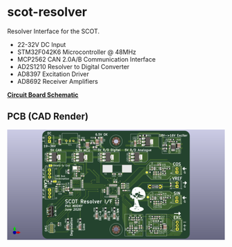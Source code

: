 # scot-resolver

Resolver Interface for the SCOT.

* 22-32V DC Input
* STM32F042K6 Microcontroller @ 48MHz
* MCP2562 CAN 2.0A/B Communication Interface
* AD2S1210 Resolver to Digital Converter
* AD8397 Excitation Driver
* AD8692 Receiver Amplifiers

[**Circuit Board Schematic**](https://github.com/philcrump/scot-resolver/raw/master/scot-resolver-schematic.pdf)

## PCB (CAD Render)

![PCB CAD Render](https://raw.githubusercontent.com/philcrump/scot-resolver/master/scot-resolver-cad.png)